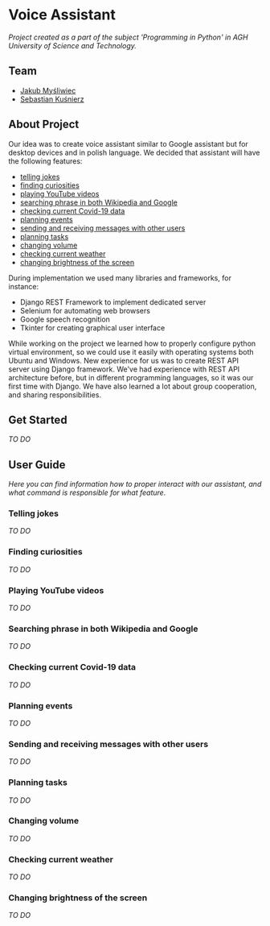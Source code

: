 Voice Assistant
===
*Project created as a part of the subject 'Programming in Python' in AGH University of Science and Technology.*

## Team

+ [Jakub Myśliwiec](https://github.com/jmysliv)
+ [Sebastian Kuśnierz](https://github.com/skusnierz)

## About Project

Our idea was to create voice assistant similar to Google assistant but for desktop devices and in polish language. We decided that assistant will have the following features:

+ [telling jokes](###telling-jokes)
+ [finding curiosities](###finding-curiosities)
+ [playing YouTube videos](###playing-YouTube-videos)
+ [searching phrase in both Wikipedia and Google](###searching-phrase-in-both-Wikipedia-and-Google)
+ [checking current Covid-19 data](###checking-current-Covid-19-data)
+ [planning events](###planning-events)
+ [sending and receiving messages with other users](###sending-and-receiving-messages-with-other-users)
+ [planning tasks](###planning-tasks)
+ [changing volume](###changing-volume)
+ [checking current weather](###checking-current-weather)
+ [changing brightness of the screen](###changing-brightness-of-the-screen)

During implementation we used many libraries and frameworks, for instance:

+ Django REST Framework to implement dedicated server
+ Selenium for automating web browsers
+ Google speech recognition
+ Tkinter for creating graphical user interface

While working on the project we learned how to properly configure python virtual environment, so we could use it easily with operating systems both Ubuntu and Windows. New experience for us was to create REST API server using Django framework. We've had experience with REST API architecture before, but in different programming languages, so it was our first time with Django. We have also learned a lot about group cooperation, and sharing responsibilities.

## Get Started 
*TO DO*

## User Guide

*Here you can find information how to proper interact with our assistant, and what command is responsible for what feature.*

### Telling jokes
*TO DO*
### Finding curiosities
*TO DO*
### Playing YouTube videos
*TO DO*
### Searching phrase in both Wikipedia and Google
*TO DO*
### Checking current Covid-19 data
*TO DO*
### Planning events
*TO DO*
### Sending and receiving messages with other users
*TO DO*
### Planning tasks
*TO DO*
### Changing volume
*TO DO*
### Checking current weather
*TO DO*
### Changing brightness of the screen
*TO DO*